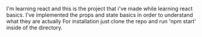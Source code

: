 I'm learning react and this is the project  that i've made while learning react basics.
I've implemented the props and state basics in order to understand what they are actually
For installation just clone the repo and run 'npm start' inside of the directory.